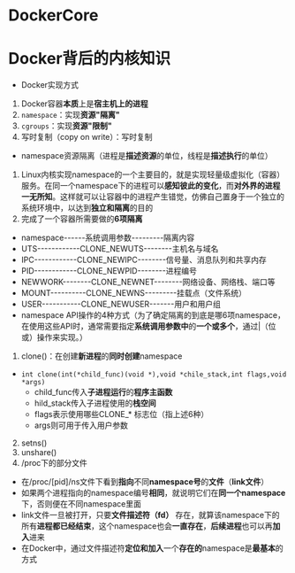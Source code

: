 # DockerCore

# Docker背后的内核知识
+ Docker实现方式
1. Docker容器**本质**上是**宿主机上的进程**
2. `namespace`：实现**资源"隔离"**
3. `cgroups`：实现**资源"限制"**
4. 写时复制（copy on write）：写时复制
+ namespace资源隔离（进程是**描述资源**的单位，线程是**描述执行**的单位）
1. Linux内核实现namespace的一个主要目的，就是实现轻量级虚拟化（容器）服务。在同一个namespace下的进程可以**感知彼此的变化**，而**对外界的进程一无所知**。这样就可以让容器中的进程产生错觉，仿佛自己置身于一个独立的系统环境中，以达到**独立和隔离**的目的
2. 完成了一个容器所需要做的**6项隔离**
  + namespace------系统调用参数---------隔离内容
  + UTS------------CLONE_NEWUTS--------主机名与域名
  + IPC------------CLONE_NEWIPC--------信号量、消息队列和共享内存
  + PID------------CLONE_NEWPID--------进程编号
  + NEWWORK--------CLONE_NEWNET--------网络设备、网络栈、端口等
  + MOUNT----------CLONE_NEWNS---------挂载点（文件系统）
  + USER-----------CLONE_NEWUSER-------用户和用户组
+ namespace API操作的4种方式（为了确定隔离的到底是哪6项namespace，在使用这些API时，通常需要指定**系统调用参数中**的**一个或多个**，通过|（位或）操作来实现。）
1. clone()：在创建**新进程**的**同时创建**namespace
  + `int clone(int(*child_func)(void *),void *chile_stack,int flags,void *args)`
    + child_func传入**子进程运行**的**程序主函数**
    + hild_stack传入子进程使用的**栈空间**
    + flags表示使用哪些CLONE_* 标志位（指上述6种）
    + args则可用于传入用户参数
2. setns()
3. unshare()
4. /proc下的部分文件
  + 在/proc/[pid]/ns文件下看到**指向**不同**namespace号**的**文件**（**link文件**）
  + 如果两个进程指向的namespace编号**相同**，就说明它们在**同一个namespace**下，否则便在不同namespace里面
  + link文件一旦被打开，只要**文件描述符（fd）** 存在，就算该namespace下的所有**进程都已经结束**，这个namespace也会**一直存在**，**后续进程**也可以再**加入**进来
  + 在Docker中，通过文件描述符**定位和加入**一个**存在的**namespace是**最基本**的方式


